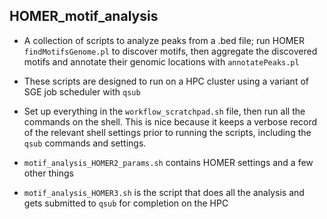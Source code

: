 ## HOMER_motif_analysis
- A collection of scripts to analyze peaks from a .bed file; run HOMER `findMotifsGenome.pl` to discover motifs, then aggregate the discovered motifs and annotate their genomic locations with `annotatePeaks.pl`

- These scripts are designed to run on a HPC cluster using a variant of SGE job scheduler with `qsub`

- Set up everything in the `workflow_scratchpad.sh` file, then run all the commands on the shell. This is nice because it keeps a verbose record of the relevant shell settings prior to running the scripts, including the `qsub` commands and settings. 

- `motif_analysis_HOMER2_params.sh` contains HOMER settings and a few other things
 
- `motif_analysis_HOMER3.sh` is the script that does all the analysis and gets submitted to `qsub` for completion on the HPC
